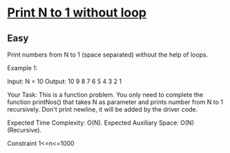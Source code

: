 # [Print N to 1 without loop](https://www.geeksforgeeks.org/problems/print-n-to-1-without-loop/1)
## Easy
Print numbers from N to 1&nbsp;(space separated) without the help of loops.

Example 1:

Input:
N = 10
Output: 10 9 8 7 6 5 4 3 2 1

Your Task:
This is a function problem. You only need to complete the function printNos()&nbsp;that takes N as parameter and prints number from N to 1 recursively. Don't print newline, it will be added by the driver code.


Expected Time Complexity:&nbsp;O(N).
Expected Auxiliary Space:&nbsp;O(N) (Recursive).

Constraint
1&lt;=n&lt;=1000
